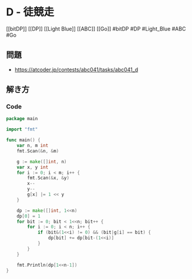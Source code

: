 # D - 徒競走
[[bitDP]] [[DP]] [[Light Blue]] [[ABC]] [[Go]]
#bitDP #DP #Light_Blue #ABC #Go 

## 問題
- https://atcoder.jp/contests/abc041/tasks/abc041_d

## 解き方
### Code
```go
package main

import "fmt"

func main() {
	var n, m int
	fmt.Scan(&n, &m)

	g := make([]int, n)
	var x, y int
	for i := 0; i < m; i++ {
		fmt.Scan(&x, &y)
		x--
		y--
		g[x] |= 1 << y
	}

	dp := make([]int, 1<<n)
	dp[0] = 1
	for bit := 0; bit < 1<<n; bit++ {
		for i := 0; i < n; i++ {
			if (bit&(1<<i) != 0) && (bit|g[i] == bit) {
				dp[bit] += dp[bit-(1<<i)]
			}
		}
	}

	fmt.Println(dp[1<<n-1])
}
```